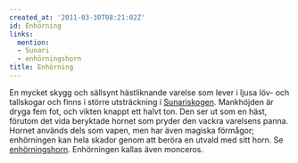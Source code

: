 ```yaml
---
created_at: '2011-03-30T08:21:02Z'
id: Enhörning
links:
  mention:
  - Sunari
  - enhörningshorn
title: Enhörning
---
```


En mycket skygg och sällsynt hästliknande varelse som lever i ljusa löv- och tallskogar och finns i
större utsträckning i [Sunariskogen]. Mankhöjden är dryga fem fot, och vikten knappt ett halvt ton.
Den ser ut som en häst, förutom det vida beryktade hornet som pryder den vackra varelsens panna.
Hornet används dels som vapen, men har även magiska förmågor; enhörningen kan hela skador genom att
beröra en utvald med sitt horn. Se [enhörningshorn]. Enhörningen kallas även monceros.

  [Sunariskogen]: Sunari
  [enhörningshorn]: enhörningshorn